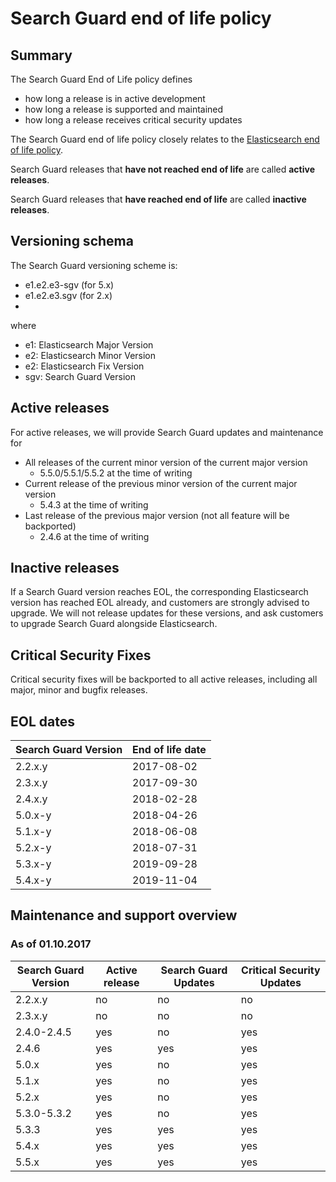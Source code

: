 # Search Guard end of life policy

## Summary

The Search Guard End of Life policy defines 

* how long a release is in active development
* how long a release is supported and maintained
* how long a release receives critical security updates

The Search Guard end of life policy closely relates to the [Elasticsearch end of life policy](https://www.elastic.co/de/support/eol).

Search Guard releases that **have not reached end of life** are called **active releases**.  

Search Guard releases that **have reached end of life** are called **inactive releases**.  

## Versioning schema

The Search Guard versioning scheme is: 

* e1.e2.e3-sgv (for 5.x)
* e1.e2.e3.sgv (for 2.x)
* 
where 

* e1: Elasticsearch Major Version
* e2: Elasticsearch Minor Version
* e2: Elasticsearch Fix Version
* sgv: Search Guard Version

## Active releases

For active releases, we will provide Search Guard updates and maintenance for 

* All releases of the current minor version of the current major version
  * 5.5.0/5.5.1/5.5.2 at the time of writing
* Current release of the previous minor version of the current major version
  * 5.4.3 at the time of writing
* Last release of the previous major version (not all feature will be backported)
  * 2.4.6 at the time of writing

## Inactive releases

If a Search Guard version reaches EOL, the corresponding Elasticsearch version has reached EOL already, and customers are strongly advised to upgrade. We will not release updates for these versions, and ask customers to upgrade Search Guard alongside Elasticsearch. 

## Critical Security Fixes

Critical security fixes will be backported to all active releases, including all major, minor and bugfix releases.

## EOL dates

| Search Guard Version | End of life date |
|---|---|
2.2.x.y	| 2017-08-02 |
2.3.x.y	| 2017-09-30 |
2.4.x.y	| 2018-02-28 |
5.0.x-y	| 2018-04-26 |
5.1.x-y	| 2018-06-08 |
5.2.x-y	| 2018-07-31 |
5.3.x-y	| 2019-09-28 |
5.4.x-y	| 2019-11-04 |

## Maintenance and support overview

### As of 01.10.2017

| Search Guard Version | Active release | Search Guard Updates | Critical Security Updates
|---|---|---|---|
2.2.x.y	| no | no | no |
2.3.x.y	| no | no | no |
2.4.0-2.4.5	| yes | no | yes|
2.4.6	| yes | yes | yes |
5.0.x	| yes | no | yes |
5.1.x	| yes | no | yes |
5.2.x	| yes | no | yes |
5.3.0-5.3.2	| yes | no | yes|
5.3.3	| yes | yes | yes |
5.4.x	| yes | yes | yes |
5.5.x	| yes | yes | yes |
